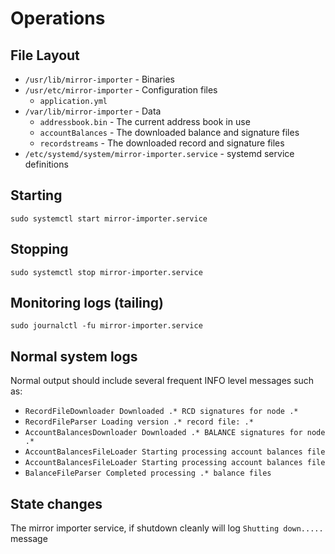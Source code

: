 # Operations

## File Layout

-   `/usr/lib/mirror-importer` - Binaries
-   `/usr/etc/mirror-importer` - Configuration files
    -   `application.yml`
-   `/var/lib/mirror-importer` - Data
    -   `addressbook.bin` - The current address book in use
    -   `accountBalances` - The downloaded balance and signature files
    -   `recordstreams` - The downloaded record and signature files
-   `/etc/systemd/system/mirror-importer.service` - systemd service definitions

## Starting

```
sudo systemctl start mirror-importer.service
```

## Stopping

```
sudo systemctl stop mirror-importer.service
```

## Monitoring logs (tailing)

```
sudo journalctl -fu mirror-importer.service
```

## Normal system logs

Normal output should include several frequent INFO level messages such as:

-   `RecordFileDownloader Downloaded .* RCD signatures for node .*`
-   `RecordFileParser Loading version .* record file: .*`
-   `AccountBalancesDownloader Downloaded .* BALANCE signatures for node .*`
-   `AccountBalancesFileLoader Starting processing account balances file`
-   `AccountBalancesFileLoader Starting processing account balances file`
-   `BalanceFileParser Completed processing .* balance files`

## State changes

The mirror importer service, if shutdown cleanly will log `Shutting down.....` message
